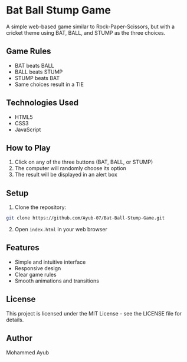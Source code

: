 # Bat Ball Stump Game

A simple web-based game similar to Rock-Paper-Scissors, but with a cricket theme using BAT, BALL, and STUMP as the three choices.

## Game Rules
- BAT beats BALL
- BALL beats STUMP
- STUMP beats BAT
- Same choices result in a TIE

## Technologies Used
- HTML5
- CSS3
- JavaScript

## How to Play
1. Click on any of the three buttons (BAT, BALL, or STUMP)
2. The computer will randomly choose its option
3. The result will be displayed in an alert box

## Setup
1. Clone the repository:
```bash
git clone https://github.com/Ayub-07/Bat-Ball-Stump-Game.git
```

2. Open `index.html` in your web browser

## Features
- Simple and intuitive interface
- Responsive design
- Clear game rules
- Smooth animations and transitions

## License
This project is licensed under the MIT License - see the LICENSE file for details.

## Author
Mohammed Ayub 